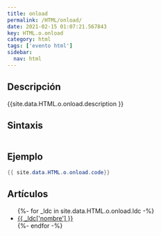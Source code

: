 ```yaml
---
title: onload
permalink: /HTML/onload/
date: 2021-02-15 01:07:21.567843
key: HTML.o.onload
category: html
tags: ['evento html']
sidebar: 
  nav: html
---
```


## Descripción
{{site.data.HTML.o.onload.description }}

## Sintaxis
~~~html
~~~

## Ejemplo
~~~java
{{ site.data.HTML.o.onload.code}}
~~~

## Artículos
<ul>
{%- for _ldc in site.data.HTML.o.onload.ldc -%}
   <li>
       <a href="{{_ldc['url'] }}">{{ _ldc['nombre'] }}</a>
   </li>
{%- endfor -%}
</ul>
